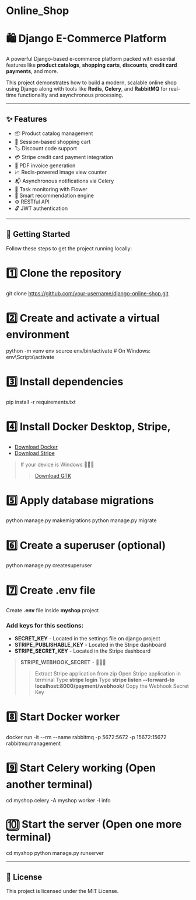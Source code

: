 # Online_Shop  
# 🛍️ Django E-Commerce Platform

A powerful Django-based e-commerce platform packed with essential features like **product catalogs**, **shopping carts**, **discounts**, **credit card payments**, and more.

This project demonstrates how to build a modern, scalable online shop using Django along with tools like **Redis**, **Celery**, and **RabbitMQ** for real-time functionality and asynchronous processing.

---

## ✨ Features

- 📦 Product catalog management  
- 🛒 Session-based shopping cart  
- 🏷️ Discount code support  
- 💳 Stripe credit card payment integration  
- 🧾 PDF invoice generation  
- 📈 Redis-powered image view counter  
- 📬 Asynchronous notifications via Celery  
- 🌸 Task monitoring with Flower  
- 🧠 Smart recommendation engine
- ⚙️ RESTful API
- 🔓 JWT authentication

---

## 🚀 Getting Started

Follow these steps to get the project running locally:


# 1️⃣ Clone the repository
git clone https://github.com/your-username/django-online-shop.git

# 2️⃣ Create and activate a virtual environment
python -m venv env
source env/bin/activate  # On Windows: env\Scripts\activate

# 3️⃣ Install dependencies
pip install -r requirements.txt

# 4️⃣ Install Docker Desktop, Stripe, 
- [Download Docker](https://www.docker.com/products/docker-desktop/)
- [Download Stripe](https://github.com/stripe/stripe-cli/releases/tag/v1.29.0)
> If your device is Windows 🔽🔽🔽
>> [Download GTK](https://github.com/tschoonj/GTK-for-Windows-Runtime-Environment-Installer/releases)

# 5️⃣ Apply database migrations
python manage.py makemigrations
python manage.py migrate

# 6️⃣ Create a superuser (optional)
python manage.py createsuperuser

# 7️⃣ Create .env file
Create **.env** file inside **myshop** project
### Add keys for this sections:
- **SECRET_KEY** - Located in the settings file on django project
- **STRIPE_PUBLISHABLE_KEY** - Located in the Stripe dashboard
- **STRIPE_SECRET_KEY** - Located in the Stripe dashboard
> **STRIPE_WEBHOOK_SECRET** - 🔽🔽🔽
>> Extract Stripe application from zip
>> Open Stripe application in terminal
>> Type **stripe login**
>> Type **stripe listen --forward-to localhost:8000/payment/webhook/**
>> Copy the Webhook Secret Key

# 8️⃣ Start Docker worker
docker run -it --rm --name rabbitmq -p 5672:5672 -p 15672:15672 rabbitmq:management

# 9️⃣ Start Celery working (Open another terminal)
cd myshop
celery -A myshop worker -l info

# 🔟 Start the server (Open one more terminal)
cd myshop
python manage.py runserver

---

## 📄 License

This project is licensed under the MIT License.
